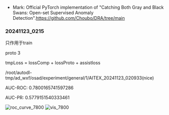 
* Mark: 
Official PyTorch implementation of "Catching Both Gray and Black Swans: Open-set Supervised Anomaly Detection".https://github.com/Choubo/DRA/tree/main

### 20241123_0215
只作用于train

proto 3

tmpLoss = lossComp + lossProto + assistloss

/root/autodl-tmp/ad_wxf/osad/experiment/general/1/AITEX_20241123_020933(nice)

AUC-ROC: 0.7800165741597286

AUC-PR: 0.5779151540333461

![roc_curve_7800](experiment/general/1/AITEX_20241123_020933(nice)/roc_curve.png)
![vis_7800](experiment/general/1/AITEX_20241123_020933(nice)/vis.png)



